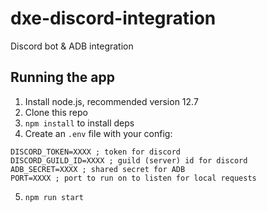 # dxe-discord-integration
Discord bot &amp; ADB integration

## Running the app
1. Install node.js, recommended version 12.7
2. Clone this repo
3. ```npm install``` to install deps
4. Create an ```.env``` file with your config:
```
DISCORD_TOKEN=XXXX ; token for discord
DISCORD_GUILD_ID=XXXX ; guild (server) id for discord
ADB_SECRET=XXXX ; shared secret for ADB
PORT=XXXX ; port to run on to listen for local requests
```
5. ```npm run start```